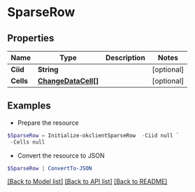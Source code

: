 # SparseRow
## Properties

Name | Type | Description | Notes
------------ | ------------- | ------------- | -------------
**Ciid** | **String** |  | [optional] 
**Cells** | [**ChangeDataCell[]**](ChangeDataCell.md) |  | [optional] 

## Examples

- Prepare the resource
```powershell
$SparseRow = Initialize-okclientSparseRow  -Ciid null `
 -Cells null
```

- Convert the resource to JSON
```powershell
$SparseRow | ConvertTo-JSON
```

[[Back to Model list]](../README.md#documentation-for-models) [[Back to API list]](../README.md#documentation-for-api-endpoints) [[Back to README]](../README.md)

